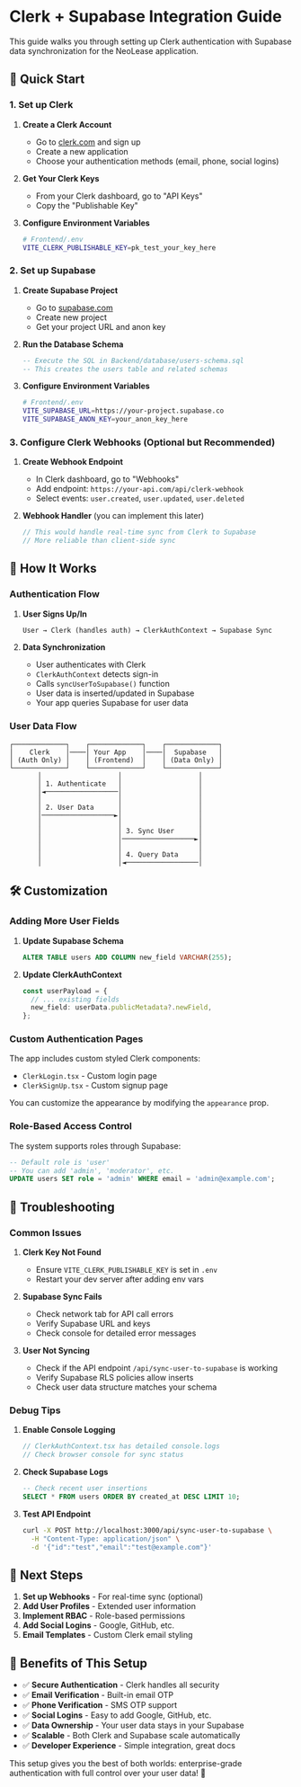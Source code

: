 # Clerk + Supabase Integration Guide

This guide walks you through setting up Clerk authentication with Supabase data synchronization for the NeoLease application.

## 🚀 Quick Start

### 1. Set up Clerk

1. **Create a Clerk Account**
   - Go to [clerk.com](https://clerk.com) and sign up
   - Create a new application
   - Choose your authentication methods (email, phone, social logins)

2. **Get Your Clerk Keys**
   - From your Clerk dashboard, go to "API Keys"
   - Copy the "Publishable Key"

3. **Configure Environment Variables**
   ```bash
   # Frontend/.env
   VITE_CLERK_PUBLISHABLE_KEY=pk_test_your_key_here
   ```

### 2. Set up Supabase

1. **Create Supabase Project**
   - Go to [supabase.com](https://supabase.com)
   - Create new project
   - Get your project URL and anon key

2. **Run the Database Schema**
   ```sql
   -- Execute the SQL in Backend/database/users-schema.sql
   -- This creates the users table and related schemas
   ```

3. **Configure Environment Variables**
   ```bash
   # Frontend/.env
   VITE_SUPABASE_URL=https://your-project.supabase.co
   VITE_SUPABASE_ANON_KEY=your_anon_key_here
   ```

### 3. Configure Clerk Webhooks (Optional but Recommended)

1. **Create Webhook Endpoint**
   - In Clerk dashboard, go to "Webhooks"
   - Add endpoint: `https://your-api.com/api/clerk-webhook`
   - Select events: `user.created`, `user.updated`, `user.deleted`

2. **Webhook Handler** (you can implement this later)
   ```typescript
   // This would handle real-time sync from Clerk to Supabase
   // More reliable than client-side sync
   ```

## 🔄 How It Works

### Authentication Flow

1. **User Signs Up/In**
   ```
   User → Clerk (handles auth) → ClerkAuthContext → Supabase Sync
   ```

2. **Data Synchronization**
   - User authenticates with Clerk
   - `ClerkAuthContext` detects sign-in
   - Calls `syncUserToSupabase()` function
   - User data is inserted/updated in Supabase
   - Your app queries Supabase for user data

### User Data Flow

```
┌─────────────┐    ┌─────────────┐    ┌─────────────┐
│    Clerk    │────│ Your App    │────│  Supabase   │
│ (Auth Only) │    │ (Frontend)  │    │ (Data Only) │
└─────────────┘    └─────────────┘    └─────────────┘
       │                   │                   │
       │ 1. Authenticate   │                   │
       │◄──────────────────│                   │
       │                   │                   │
       │ 2. User Data      │                   │
       │──────────────────►│                   │
       │                   │                   │
       │                   │ 3. Sync User      │
       │                   │──────────────────►│
       │                   │                   │
       │                   │ 4. Query Data     │
       │                   │◄──────────────────│
```

## 🛠️ Customization

### Adding More User Fields

1. **Update Supabase Schema**
   ```sql
   ALTER TABLE users ADD COLUMN new_field VARCHAR(255);
   ```

2. **Update ClerkAuthContext**
   ```typescript
   const userPayload = {
     // ... existing fields
     new_field: userData.publicMetadata?.newField,
   };
   ```

### Custom Authentication Pages

The app includes custom styled Clerk components:
- `ClerkLogin.tsx` - Custom login page
- `ClerkSignUp.tsx` - Custom signup page

You can customize the appearance by modifying the `appearance` prop.

### Role-Based Access Control

The system supports roles through Supabase:
```sql
-- Default role is 'user'
-- You can add 'admin', 'moderator', etc.
UPDATE users SET role = 'admin' WHERE email = 'admin@example.com';
```

## 🔧 Troubleshooting

### Common Issues

1. **Clerk Key Not Found**
   - Ensure `VITE_CLERK_PUBLISHABLE_KEY` is set in `.env`
   - Restart your dev server after adding env vars

2. **Supabase Sync Fails**
   - Check network tab for API call errors
   - Verify Supabase URL and keys
   - Check console for detailed error messages

3. **User Not Syncing**
   - Check if the API endpoint `/api/sync-user-to-supabase` is working
   - Verify Supabase RLS policies allow inserts
   - Check user data structure matches your schema

### Debug Tips

1. **Enable Console Logging**
   ```typescript
   // ClerkAuthContext.tsx has detailed console.logs
   // Check browser console for sync status
   ```

2. **Check Supabase Logs**
   ```sql
   -- Check recent user insertions
   SELECT * FROM users ORDER BY created_at DESC LIMIT 10;
   ```

3. **Test API Endpoint**
   ```bash
   curl -X POST http://localhost:3000/api/sync-user-to-supabase \
     -H "Content-Type: application/json" \
     -d '{"id":"test","email":"test@example.com"}'
   ```

## 📝 Next Steps

1. **Set up Webhooks** - For real-time sync (optional)
2. **Add User Profiles** - Extended user information
3. **Implement RBAC** - Role-based permissions
4. **Add Social Logins** - Google, GitHub, etc.
5. **Email Templates** - Custom Clerk email styling

## 🎯 Benefits of This Setup

- ✅ **Secure Authentication** - Clerk handles all security
- ✅ **Email Verification** - Built-in email OTP
- ✅ **Phone Verification** - SMS OTP support
- ✅ **Social Logins** - Easy to add Google, GitHub, etc.
- ✅ **Data Ownership** - Your user data stays in your Supabase
- ✅ **Scalable** - Both Clerk and Supabase scale automatically
- ✅ **Developer Experience** - Simple integration, great docs

This setup gives you the best of both worlds: enterprise-grade authentication with full control over your user data! 🚀
